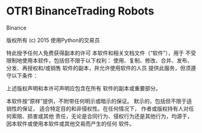 # OTR1 BinanceTrading Robots
Binance 

版权所有 (c) 2015 使用Python的交易员

特此授予任何人免费获得副本的许可
本软件和相关文档文件（“软件”），用于
不受限制地使用本软件，包括但不限于以下权利：
使用、复制、修改、合并、发布、分发、再授权和/或销售
软件的副本，并允许使用软件的人员
提供此服务，但须遵守以下条件：

上述版权声明和本许可声明应包含在所有
软件的副本或重要部分。

本软件按“原样”提供，不附带任何明示或暗示的保证。
默示的，包括但不限于适销性的保证，
适合特定目的和非侵权性。在任何情况下，
作者或版权持有人对任何索赔、损害或其他
责任，无论是合同行为、侵权行为还是其他行为，均源于，
因本软件或使用本软件或其他交易而产生的任何
软件。
